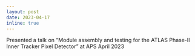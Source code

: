 ```yaml
---
layout: post
date: 2023-04-17
inline: true
---
```


Presented a talk on “Module assembly and testing for the ATLAS Phase-II Inner Tracker Pixel Detector” at APS April 2023 
